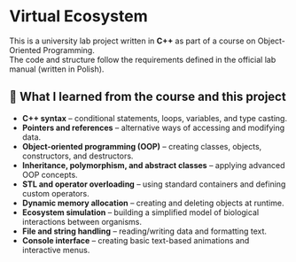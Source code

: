 # Virtual Ecosystem

This is a university lab project written in **C++** as part of a course on Object-Oriented Programming.  
The code and structure follow the requirements defined in the official lab manual (written in Polish).

## 🧠 What I learned from the course and this project

- **C++ syntax** – conditional statements, loops, variables, and type casting.
- **Pointers and references** – alternative ways of accessing and modifying data.
- **Object-oriented programming (OOP)** – creating classes, objects, constructors, and destructors.
- **Inheritance, polymorphism, and abstract classes** – applying advanced OOP concepts.
- **STL and operator overloading** – using standard containers and defining custom operators.
- **Dynamic memory allocation** – creating and deleting objects at runtime.
- **Ecosystem simulation** – building a simplified model of biological interactions between organisms.
- **File and string handling** – reading/writing data and formatting text.
- **Console interface** – creating basic text-based animations and interactive menus.
